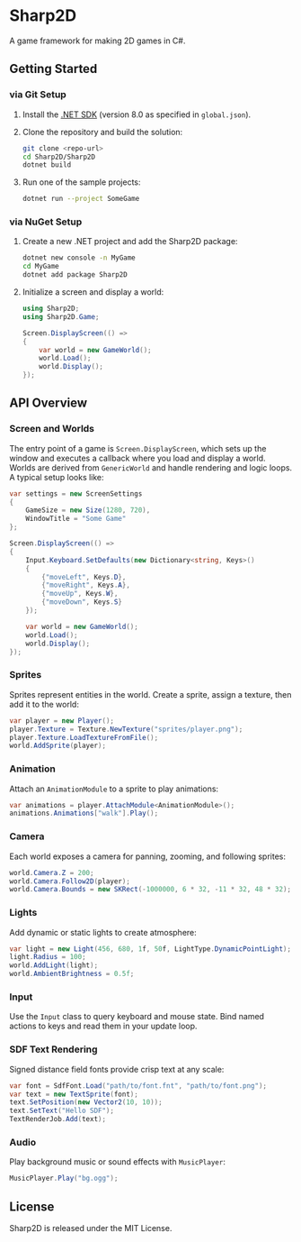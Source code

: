 Sharp2D
=======

A game framework for making 2D games in C#.

## Getting Started

### via Git Setup

1. Install the [.NET SDK](https://dotnet.microsoft.com/) (version 8.0 as specified in `global.json`).
2. Clone the repository and build the solution:

   ```bash
   git clone <repo-url>
   cd Sharp2D/Sharp2D
   dotnet build
   ```

3. Run one of the sample projects:

   ```bash
   dotnet run --project SomeGame
   ```

### via NuGet Setup

1. Create a new .NET project and add the Sharp2D package:

   ```bash
   dotnet new console -n MyGame
   cd MyGame
   dotnet add package Sharp2D
   ```

2. Initialize a screen and display a world:

   ```csharp
   using Sharp2D;
   using Sharp2D.Game;

   Screen.DisplayScreen(() =>
   {
       var world = new GameWorld();
       world.Load();
       world.Display();
   });
   ```

## API Overview

### Screen and Worlds

The entry point of a game is `Screen.DisplayScreen`, which sets up the window and executes a callback where you load and display a world. Worlds are derived from `GenericWorld` and handle rendering and logic loops. A typical setup looks like:

```csharp
var settings = new ScreenSettings
{
    GameSize = new Size(1280, 720),
    WindowTitle = "Some Game"
};

Screen.DisplayScreen(() =>
{
    Input.Keyboard.SetDefaults(new Dictionary<string, Keys>()
    {
        {"moveLeft", Keys.D},
        {"moveRight", Keys.A},
        {"moveUp", Keys.W},
        {"moveDown", Keys.S}
    });

    var world = new GameWorld();
    world.Load();
    world.Display();
});
```

### Sprites

Sprites represent entities in the world. Create a sprite, assign a texture, then add it to the world:

```csharp
var player = new Player();
player.Texture = Texture.NewTexture("sprites/player.png");
player.Texture.LoadTextureFromFile();
world.AddSprite(player);
```

### Animation

Attach an `AnimationModule` to a sprite to play animations:

```csharp
var animations = player.AttachModule<AnimationModule>();
animations.Animations["walk"].Play();
```

### Camera

Each world exposes a camera for panning, zooming, and following sprites:

```csharp
world.Camera.Z = 200;
world.Camera.Follow2D(player);
world.Camera.Bounds = new SKRect(-1000000, 6 * 32, -11 * 32, 48 * 32);
```

### Lights

Add dynamic or static lights to create atmosphere:

```csharp
var light = new Light(456, 680, 1f, 50f, LightType.DynamicPointLight);
light.Radius = 100;
world.AddLight(light);
world.AmbientBrightness = 0.5f;
```

### Input

Use the `Input` class to query keyboard and mouse state. Bind named actions to keys and read them in your update loop.

### SDF Text Rendering

Signed distance field fonts provide crisp text at any scale:

```csharp
var font = SdfFont.Load("path/to/font.fnt", "path/to/font.png");
var text = new TextSprite(font);
text.SetPosition(new Vector2(10, 10));
text.SetText("Hello SDF");
TextRenderJob.Add(text);
```

### Audio

Play background music or sound effects with `MusicPlayer`:

```csharp
MusicPlayer.Play("bg.ogg");
```

## License

Sharp2D is released under the MIT License.
